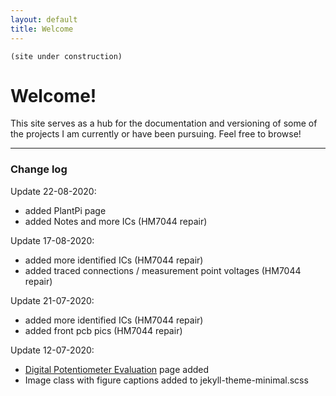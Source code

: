 ```yaml
---
layout: default
title: Welcome
---
```

 ```
 (site under construction)
```

# Welcome!

This site serves as a hub for the documentation and versioning of some of the projects I am currently or have been pursuing. Feel free to browse!


___

### Change log

Update 22-08-2020:
- added PlantPi page
- added Notes and more ICs (HM7044 repair)

Update 17-08-2020:
- added more identified ICs (HM7044 repair)
- added traced connections / measurement point voltages (HM7044 repair)

Update 21-07-2020:
- added more identified ICs (HM7044 repair)
- added front pcb pics (HM7044 repair) 

Update 12-07-2020:
- [Digital Potentiometer Evaluation](https://borisjung.github.io/digiPots.html) page added
- Image class with figure captions added to jekyll-theme-minimal.scss
